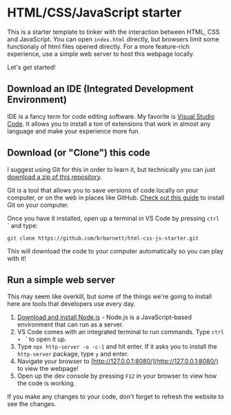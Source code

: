 # HTML/CSS/JavaScript starter
This is a starter template to tinker with the interaction between HTML, CSS and JavaScript. You can open `index.html` directly, but browsers limit some functionaly of html files opened directly. For a more feature-rich experience, use a simple web server to host this webpage locally.

Let's get started!

## Download an IDE (Integrated Development Environment)
IDE is a fancy term for code editing software. My favorite is [Visual Studio Code](https://code.visualstudio.com/). It allows you to install a ton of extensions that work in almost any language and make your experience more fun.

## Download (or "Clone") this code
I suggest using Git for this in order to learn it, but technically you can just [download a zip of this repository](https://github.com/brbarnett/html-css-js-starter/archive/refs/heads/master.zip).

Git is a tool that allows you to save versions of code locally on your computer, or on the web in places like GitHub. [Check out this guide](https://github.com/git-guides/install-git) to install Git on your computer.

Once you have it installed, open up a terminal in VS Code by pressing `ctrl ` ` and type:

```
git clone https://github.com/brbarnett/html-css-js-starter.git
```

This will download the code to your computer automatically so you can play with it!

## Run a simple web server
This may seem like overkill, but some of the things we're going to install here are tools that developers use every day.

1. [Download and install Node.js](https://nodejs.org/en/download/current) - Node.js is a JavaScript-based environment that can run as a server.
2. VS Code comes with an integrated terminal to run commands. Type `ctrl + ` ` to open it up.
3. Type `npx http-server -o -c-1` and hit enter. If it asks you to install the `http-server` package, type `y` and enter.
4. Navigate your browser to [http://127.0.0.1:8080/](http://127.0.0.1:8080/) to view the webpage!
5. Open up the dev console by pressing `F12` in your browser to view how the code is working.

If you make any changes to your code, don't forget to refresh the website to see the changes.
